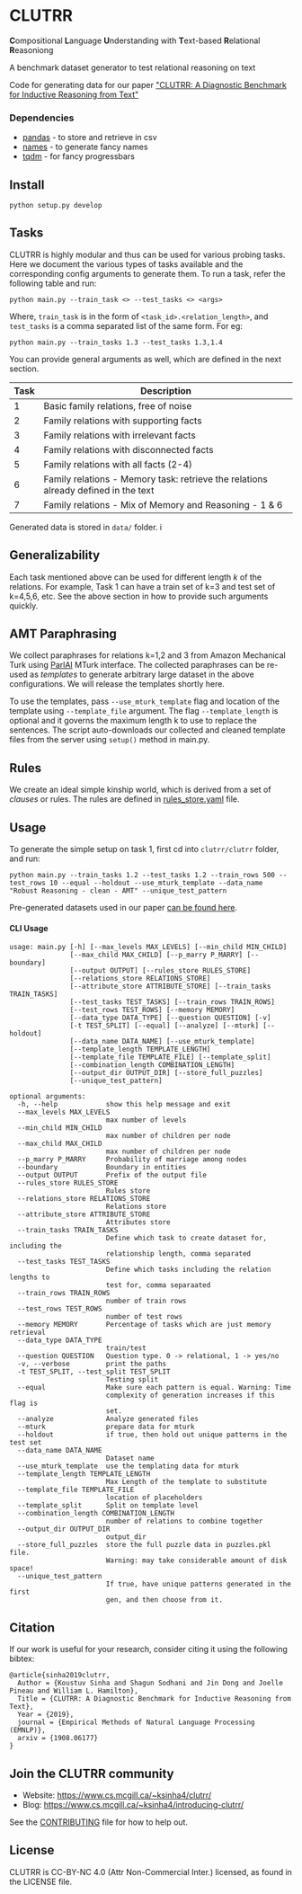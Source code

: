 # CLUTRR

**C**ompositional **L**anguage **U**nderstanding with **T**ext-based **R**elational **R**easoniong

A benchmark dataset generator to test relational reasoning on text

Code for generating data for our paper ["CLUTRR: A Diagnostic Benchmark for Inductive Reasoning from Text"](https://arxiv.org/abs/1908.06177)


### Dependencies

- [pandas](https://pypi.org/project/pandas/) - to store and retrieve in csv
- [names](https://pypi.org/project/names/) - to generate fancy names
- [tqdm](https://pypi.org/project/tqdm/) - for fancy progressbars

## Install

`python setup.py develop`

## Tasks

CLUTRR is highly modular and thus can be used for various probing tasks. Here we document the various types of tasks
available and the corresponding config arguments to generate them. To
run a task, refer the following table and run:

`python main.py --train_task <> --test_tasks <> <args>`

Where, `train_task` is in the form of `<task_id>.<relation_length>`, and `test_tasks` is a comma separated list of the same form. For eg:

`python main.py --train_tasks 1.3 --test_tasks 1.3,1.4`

You can provide general arguments as well, which are defined in the next section.

| Task | Description                              |
|------|------------------------------------------|
|   1  | Basic family relations, free of noise   |
|   2  | Family relations with supporting facts  |
|   3  | Family relations with irrelevant facts  |
|   4  | Family relations with disconnected facts |
|   5  | Family relations with all facts (2-4)  |
|   6  | Family relations - Memory task: retrieve the relations already defined in the text 
|   7  | Family relations - Mix of Memory and Reasoning - 1 & 6 |   


Generated data is stored in `data/` folder.
i
## Generalizability

Each task mentioned above can be used for different length _k_ of the relations.
For example, Task 1 can have a train set of k=3 and test set of k=4,5,6, etc. See the
above section in how to provide such arguments quickly.


## AMT Paraphrasing

We collect paraphrases for relations k=1,2 and 3 from Amazon Mechanical Turk using [ParlAI](https://github.com/facebookresearch/parlai)
MTurk interface. The collected paraphrases can be re-used as _templates_ to generate
arbitrary large dataset in the above configurations. We will release the templates shortly here.

To use the templates, pass `--use_mturk_template` flag and location of the template using 
`--template_file` argument. The flag `--template_length` is optional and it governs
the maximum length k to use to replace the sentences. The script auto-downloads our collected and cleaned
template files from the server using `setup()` method in main.py.

## Rules

We create an ideal simple kinship world, which is derived from a set of _clauses_ or rules.
The rules are defined in [rules_store.yaml](clutrr/store/rules_store.yaml) file.

## Usage

To generate the simple setup on task 1, first cd into `clutrr/clutrr` folder, and run:

```
python main.py --train_tasks 1.2 --test_tasks 1.2 --train_rows 500 --test_rows 10 --equal --holdout --use_mturk_template --data_name "Robust Reasoning - clean - AMT" --unique_test_pattern
```

Pre-generated datasets used in our paper [can be found here](https://drive.google.com/file/d/1SEq_e1IVCDDzsBIBhoUQ5pOVH5kxRoZF/view).

#### CLI Usage

```
usage: main.py [-h] [--max_levels MAX_LEVELS] [--min_child MIN_CHILD]
               [--max_child MAX_CHILD] [--p_marry P_MARRY] [--boundary]
               [--output OUTPUT] [--rules_store RULES_STORE]
               [--relations_store RELATIONS_STORE]
               [--attribute_store ATTRIBUTE_STORE] [--train_tasks TRAIN_TASKS]
               [--test_tasks TEST_TASKS] [--train_rows TRAIN_ROWS]
               [--test_rows TEST_ROWS] [--memory MEMORY]
               [--data_type DATA_TYPE] [--question QUESTION] [-v]
               [-t TEST_SPLIT] [--equal] [--analyze] [--mturk] [--holdout]
               [--data_name DATA_NAME] [--use_mturk_template]
               [--template_length TEMPLATE_LENGTH]
               [--template_file TEMPLATE_FILE] [--template_split]
               [--combination_length COMBINATION_LENGTH]
               [--output_dir OUTPUT_DIR] [--store_full_puzzles]
               [--unique_test_pattern]

optional arguments:
  -h, --help            show this help message and exit
  --max_levels MAX_LEVELS
                        max number of levels
  --min_child MIN_CHILD
                        max number of children per node
  --max_child MAX_CHILD
                        max number of children per node
  --p_marry P_MARRY     Probability of marriage among nodes
  --boundary            Boundary in entities
  --output OUTPUT       Prefix of the output file
  --rules_store RULES_STORE
                        Rules store
  --relations_store RELATIONS_STORE
                        Relations store
  --attribute_store ATTRIBUTE_STORE
                        Attributes store
  --train_tasks TRAIN_TASKS
                        Define which task to create dataset for, including the
                        relationship length, comma separated
  --test_tasks TEST_TASKS
                        Define which tasks including the relation lengths to
                        test for, comma separaated
  --train_rows TRAIN_ROWS
                        number of train rows
  --test_rows TEST_ROWS
                        number of test rows
  --memory MEMORY       Percentage of tasks which are just memory retrieval
  --data_type DATA_TYPE
                        train/test
  --question QUESTION   Question type. 0 -> relational, 1 -> yes/no
  -v, --verbose         print the paths
  -t TEST_SPLIT, --test_split TEST_SPLIT
                        Testing split
  --equal               Make sure each pattern is equal. Warning: Time
                        complexity of generation increases if this flag is
                        set.
  --analyze             Analyze generated files
  --mturk               prepare data for mturk
  --holdout             if true, then hold out unique patterns in the test set
  --data_name DATA_NAME
                        Dataset name
  --use_mturk_template  use the templating data for mturk
  --template_length TEMPLATE_LENGTH
                        Max Length of the template to substitute
  --template_file TEMPLATE_FILE
                        location of placeholders
  --template_split      Split on template level
  --combination_length COMBINATION_LENGTH
                        number of relations to combine together
  --output_dir OUTPUT_DIR
                        output_dir
  --store_full_puzzles  store the full puzzle data in puzzles.pkl file.
                        Warning: may take considerable amount of disk space!
  --unique_test_pattern
                        If true, have unique patterns generated in the first
                        gen, and then choose from it.
```

## Citation

If our work is useful for your research, consider citing it using the following bibtex:

```
@article{sinha2019clutrr,
  Author = {Koustuv Sinha and Shagun Sodhani and Jin Dong and Joelle Pineau and William L. Hamilton},
  Title = {CLUTRR: A Diagnostic Benchmark for Inductive Reasoning from Text},
  Year = {2019},
  journal = {Empirical Methods of Natural Language Processing (EMNLP)},
  arxiv = {1908.06177}
}
```

## Join the CLUTRR community

* Website: https://www.cs.mcgill.ca/~ksinha4/clutrr/
* Blog: https://www.cs.mcgill.ca/~ksinha4/introducing-clutrr/

See the [CONTRIBUTING](CONTRIBUTING.md) file for how to help out.

## License
CLUTRR is CC-BY-NC 4.0 (Attr Non-Commercial Inter.) licensed, as found in the LICENSE file.

